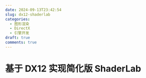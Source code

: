 ```yaml
---
date: 2024-09-13T23:42:54
slug: dx12-shaderlab
categories:
  - 图形渲染
  - DirectX
  - 引擎开发
draft: true
comments: true
---
```


# 基于 DX12 实现简化版 ShaderLab

<!-- more -->
